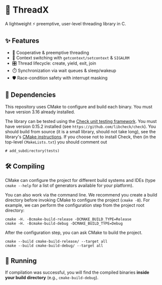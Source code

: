 # 🚦 ThreadX
A lightweight ⚡ preemptive, user-level threading library in C.

## ✨ Features
- 🧵 Cooperative & preemptive threading
- 🔄 Context switching with `getcontext/setcontext` & `SIGALRM`
- 🎛️ Thread lifecycle: create, yield, exit, join
- ⏱️ Synchronization via wait queues & sleep/wakeup
- 🛡️ Race-condition safety with interrupt masking

## 🔨 Dependencies

This repository uses CMake to configure and build each binary.
You must have version 3.16 already installed.

The library can be tested using the [Check unit testing framework](https://github.com/libcheck/check).
You must have version 0.15.2 installed (see `https://github.com/libcheck/check`).
You should build from source (it is a small library, should not take long), see the library's [CMake instructions](https://github.com/libcheck/check#installing).
If you choose not to install Check, then (in the top-level `CMakeLists.txt`) you should comment out

    # add_subdirectory(tests)

## 🛠️ Compiling


CMake can configure the project for different build systems and IDEs (type `cmake --help` for a list of generators available for your platform).

You can also work via the command line.
We recommend you create a build directory before invoking CMake to configure the project (`cmake -B`).
For example, we can perform the configuration step from the project root directory:

	cmake -H. -Bcmake-build-release -DCMAKE_BUILD_TYPE=Release
	cmake -H. -Bcmake-build-debug -DCMAKE_BUILD_TYPE=Debug

After the configuration step, you can ask CMake to build the project.

	cmake --build cmake-build-release/ --target all
	cmake --build cmake-build-debug/ --target all

## 🏃 Running

If compilation was successful, you will find the compiled binaries **inside your build directory** (e.g., `cmake-build-debug`).
